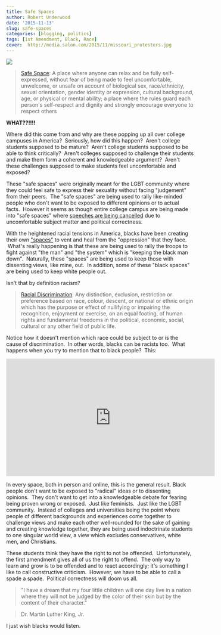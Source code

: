 ```yaml
---
title: Safe Spaces
author: Robert Underwood
date: '2015-11-13'
slug: safe-spaces
categories: [blogging, politics]
tags: [1st Amendment, Black, Race]
cover:  http://media.salon.com/2015/11/missouri_protesters.jpg
---
```


![](http://media.salon.com/2015/11/missouri_protesters.jpg)

> [Safe Space](http://www.advocatesforyouth.org/publications/607-glossary): A place where anyone can relax and be fully self-expressed, without fear of being made to feel uncomfortable, unwelcome, or unsafe on account of biological sex, race/ethnicity, sexual orientation, gender identity or expression, cultural background, age, or physical or mental ability; a place where the rules guard each person's self-respect and dignity and strongly encourage everyone to respect others

**WHAT??!!!!**

Where did this come from and why are these popping up all over college campuses in America?  Seriously, how did this happen?  Aren't college students supposed to be mature?  Aren't college students supposed to be able to think critically?  Aren't colleges supposed to challenge their students and make them form a coherent and knowledgeable argument?  Aren't these challenges supposed to make students feel uncomfortable and exposed?

These "safe spaces" were originally meant for the LGBT community where they could feel safe to express their sexuality without facing "judgement" from their peers.  The "safe spaces" are being used to rally like-minded people who don't want to be exposed to different opinions or to actual facts.  However it seems as though entire college campus are being made into "safe spaces" where [speeches are being cancelled](http://www.foxnews.com/opinion/2015/10/20/williams-college-dropped-me-from-its-uncomfortable-learning-speaker-series-why.html) due to uncomfortable subject matter and political correctness.

With the heightened racial tensions in America, blacks have been creating their own ["spaces"](http://www.theblaze.com/stories/2015/11/11/mizzou-demonstrators-segregate-white-allies-to-form-black-only-healing-space/) to vent and heal from the "oppression" that they face.  What's really happening is that these are being used to rally the troops to fight against "the man" and "the system" which is "keeping the black man down".  Naturally, these "spaces" are being used to keep those with dissenting views, like mine, out.  In addition, some of these "black spaces" are being used to keep white people out.

Isn't that by definition racism?

> [Racial Discrimination](http://www.hri.org/docs/ICERD66.html): Any distinction, exclusion, restriction or preference based on race, colour, descent, or national or ethnic origin which has the purpose or effect of nullifying or impairing the recognition, enjoyment or exercise, on an equal footing, of human rights and fundamental freedoms in the political, economic, social, cultural or any other field of public life.

Notice how it doesn't mention which race could be subject to or is the cause of discrimination.  In other words, blacks can be racists too.  What happens when you try to mention that to black people?  This:

<iframe width="560" height="315" src="https://www.youtube.com/embed/A8UTj8lQJhY" frameborder="0" gesture="media" allow="encrypted-media" allowfullscreen></iframe>

In every space, both in person and online, this is the general result. Black people don't want to be exposed to "radical" ideas or to dissenting opinions.  They don't want to get into a knowledgeable debate for fearing being proven wrong or exposed.  Just like feminists.  Just like the LGBT community.  Instead of colleges and universities being the point where people of different backgrounds and experiences come together to challenge views and make each other well-rounded for the sake of gaining and creating knowledge together, they are being used indoctrinate students to one singular world view, a view which excludes conservatives, white men, and Christians.

These students think they have the right to not be offended.  Unfortunately, the first amendment gives all of us the right to offend.  The only way to learn and grow is to be offended and to react accordingly; it's something I like to call constructive criticism.  However, we have to be able to call a spade a spade.  Political correctness will doom us all.

> "I have a dream that my four little children will one day live in a nation where they will not be judged by the color of their skin but by the content of their character."

> Dr. Martin Luther King, Jr.

I just wish blacks would listen.